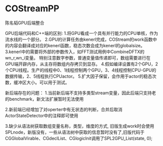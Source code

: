 # COStreamPP

  陈名韬GPU后端整合

GPU后端代码和C++端的区别:
1.将GPU看成一个具有并行能力的CPU单核，作为流水线的一个部分。
2.GPU的计算任务由kenerl完成，COStream的work函数中的内容会翻译成对应的kenerl函数，稳态次数会成为kenerl的globalsize。
3.kenerl中的需要将外部的参数传入，如FFT测试用例中CombineDFTX的wn_r,wn_i变量。
  特别注意数字参数，普通变量值传递即可，数组需要进行在GPU端开辟内存，从主存将数组内存拷贝到显存。
4.假如编译设置有2个GPU，2个CPU线程。生产的线程中0、1线程控制两个GPU，3、4线程控制CPU-GPU的数据传输，2、5线程执行CPUactor。
5.扩大因子保留，会作用于actor的稳态次数，缓冲区大小。可以用于测试。


新后端存在的问题：
1.当前新后端不支持多类型stream变量，因此后端只支持老的benchmark，新文法扩展暂时无法使用

2.新前端已经增加了对operter中有无状态的判断，合并后取消ActorStateDetector中的注释即可使用

3.缺少从语法树获取数组变量名称，类型，维度的方式,
  旧版生成work时会使用SPLnode，新版没有，一些从语法树中获取的信息暂时没有了,旧版代码于CGGlobalVirable、CGdeclList、CGlogicInit调用了SPL2GPU_List(state, 0); 

